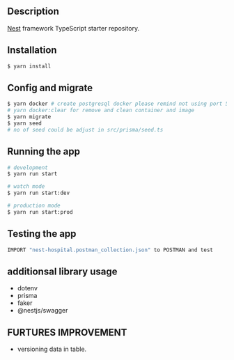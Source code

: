 


## Description

[Nest](https://github.com/nestjs/nest) framework TypeScript starter repository.

## Installation

```bash
$ yarn install
```

## Config and migrate

```bash
$ yarn docker # create postgresql docker please remind not using port 5432
# yarn docker:clear for remove and clean container and image
$ yarn migrate 
$ yarn seed 
# no of seed could be adjust in src/prisma/seed.ts
```


## Running the app

```bash
# development
$ yarn run start

# watch mode
$ yarn run start:dev

# production mode
$ yarn run start:prod
```

## Testing the app

```bash
IMPORT "nest-hospital.postman_collection.json" to POSTMAN and test
```

## additionsal library usage

- dotenv
- prisma
- faker
- @nestjs/swagger


## FURTURES IMPROVEMENT
- versioning data in table.


